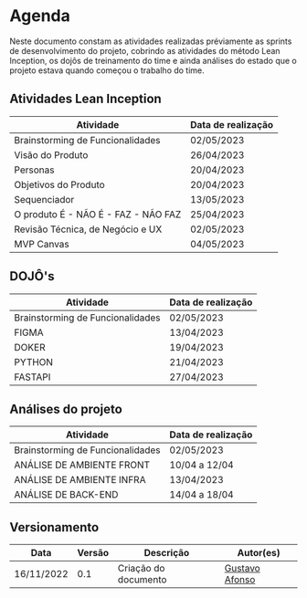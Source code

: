 # Agenda 

Neste documento constam as atividades realizadas préviamente as sprints de desenvolvimento do projeto, cobrindo as atividades do método Lean Inception, os dojôs de treinamento do time e ainda análises do estado que o projeto estava quando começou o trabalho do time.

## Atividades Lean Inception

| Atividade |	Data de realização |
| --------- | -------------------- |
| Brainstorming de Funcionalidades    |	02/05/2023 |
| Visão do Produto                    |	26/04/2023 |
| Personas                            |	20/04/2023 |
| Objetivos do Produto                |	20/04/2023 |
| Sequenciador	                      | 13/05/2023 |
| O produto É - NÃO É - FAZ - NÃO FAZ |	25/04/2023 |
| Revisão Técnica, de Negócio e UX    | 02/05/2023 |
| MVP Canvas	                      | 04/05/2023 |

## DOJÔ's

| Atividade                        | Data de realização |
| -------------------------------- | ---------- |
| Brainstorming de Funcionalidades | 02/05/2023 |
| FIGMA                            | 13/04/2023 |
| DOKER                            | 19/04/2023 |
| PYTHON                           | 21/04/2023 |
| FASTAPI                          | 27/04/2023 |


## Análises do projeto

| Atividade                        | Data de realização |
| -------------------------------- | ---------- |
| Brainstorming de Funcionalidades | 02/05/2023 |
| ANÁLISE DE AMBIENTE FRONT        | 10/04 a 12/04 |
| ANÁLISE DE AMBIENTE INFRA        | 13/04/2023 |
| ANÁLISE DE BACK-END              | 14/04 a 18/04 | 



## Versionamento

| Data | Versão | Descrição | Autor(es) |
|------|--------|-----------|-----------|
| 16/11/2022 | 0.1 | Criação do documento | [Gustavo Afonso](https://github.com/GustavoAPS) |